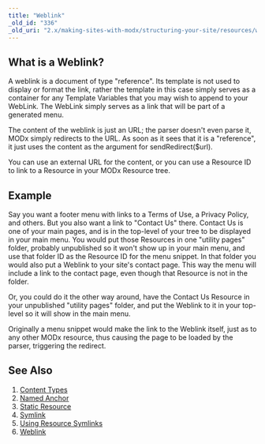 ```yaml
---
title: "Weblink"
_old_id: "336"
_old_uri: "2.x/making-sites-with-modx/structuring-your-site/resources/weblink"
---
```


## What is a Weblink?

A weblink is a document of type "reference". Its template is not used to display or format the link, rather the template in this case simply serves as a container for any Template Variables that you may wish to append to your WebLink. The WebLink simply serves as a link that will be part of a generated menu.

The content of the weblink is just an URL; the parser doesn't even parse it, MODx simply redirects to the URL. As soon as it sees that it is a "reference", it just uses the content as the argument for sendRedirect($url).

You can use an external URL for the content, or you can use a Resource ID to link to a Resource in your MODx Resource tree.

## Example

Say you want a footer menu with links to a Terms of Use, a Privacy Policy, and others. But you also want a link to "Contact Us" there. Contact Us is one of your main pages, and is in the top-level of your tree to be displayed in your main menu. You would put those Resources in one "utility pages" folder, probably unpublished so it won't show up in your main menu, and use that folder ID as the Resource ID for the menu snippet. In that folder you would also put a Weblink to your site's contact page. This way the menu will include a link to the contact page, even though that Resource is not in the folder.

Or, you could do it the other way around, have the Contact Us Resource in your unpublished "utility pages" folder, and put the Weblink to it in your top-level so it will show in the main menu.

Originally a menu snippet would make the link to the Weblink itself, just as to any other MODx resource, thus causing the page to be loaded by the parser, triggering the redirect.

## See Also

1. [Content Types](making-sites-with-modx/structuring-your-site/resources/content-types)
2. [Named Anchor](making-sites-with-modx/structuring-your-site/resources/named-anchor)
3. [Static Resource](making-sites-with-modx/structuring-your-site/resources/static-resource)
4. [Symlink](making-sites-with-modx/structuring-your-site/resources/symlink)
  1. [Using Resource Symlinks](making-sites-with-modx/structuring-your-site/resources/symlink/using-resource-symlinks)
5. [Weblink](making-sites-with-modx/structuring-your-site/resources/weblink)